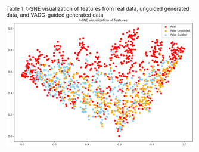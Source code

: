 Table 1. t-SNE visualization of features from real data, unguided generated data, and VADG-guided generated data
![](t_sne.png)
